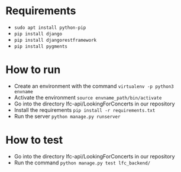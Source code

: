 # Requirements

- `sudo apt install python-pip`
- `pip install django`
- `pip install djangorestframework`
- `pip install pygments`

# How to run
- Create an environment with the command `virtualenv -p python3 envname`
- Activate the environment `source envname_path/bin/activate`
- Go into the directory lfc-api/LookingForConcerts in our repository
- Install the requirements `pip install -r requirements.txt`
- Run the server `python manage.py runserver`

# How to test
- Go into the directory lfc-api/LookingForConcerts in our repository
- Run the command `python manage.py test lfc_backend/`
